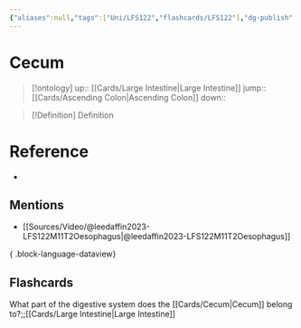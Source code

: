 ```yaml
---
{"aliases":null,"tags":["Uni/LFS122","flashcards/LFS122"],"dg-publish":true,"permalink":"/cards/cecum/","dgPassFrontmatter":true}
---
```


# Cecum

> [!ontology]
> up:: [[Cards/Large Intestine\|Large Intestine]]
> jump:: [[Cards/Ascending Colon\|Ascending Colon]]
> down:: 

> [!Definition] Definition
> 

# Reference
- 

## Mentions
- [[Sources/Video/@leedaffin2023-LFS122M11T2Oesophagus\|@leedaffin2023-LFS122M11T2Oesophagus]]

{ .block-language-dataview}

## Flashcards

What part of the digestive system does the [[Cards/Cecum\|Cecum]] belong to?;;[[Cards/Large Intestine\|Large Intestine]]
<!--SR:!2023-10-26,3,150-->